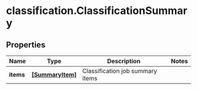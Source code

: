 # classification.ClassificationSummary

## Properties
Name | Type | Description | Notes
------------ | ------------- | ------------- | -------------
**items** | [**[SummaryItem]**](SummaryItem.md) | Classification job summary items | 


